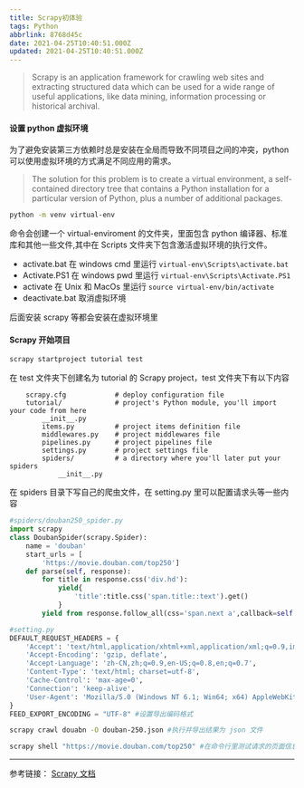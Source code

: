 ```yaml
---
title: Scrapy初体验
tags: Python
abbrlink: 8768d45c
date: 2021-04-25T10:40:51.000Z
updated: 2021-04-25T10:40:51.000Z
---
```


> Scrapy is an application framework for crawling web sites and extracting structured data which can be used for a wide range of useful applications, like data mining, information processing or historical archival.

<!--more-->

#### 设置 python 虚拟环境

为了避免安装第三方依赖时总是安装在全局而导致不同项目之间的冲突，python 可以使用虚拟环境的方式满足不同应用的需求。

> The solution for this problem is to create a virtual environment, a self-contained directory tree that contains a Python installation for a particular version of Python, plus a number of additional packages.

```bash
python -m venv virtual-env
```

命令会创建一个 virtual-enviroment 的文件夹，里面包含 python 编译器、标准库和其他一些文件,其中在 Scripts 文件夹下包含激活虚拟环境的执行文件。

- activate.bat 在 windows cmd 里运行 `virtual-env\Scripts\activate.bat`
- Activate.PS1 在 windows pwd 里运行 `virtual-env\Scripts\Activate.PS1`
- activate 在 Unix 和 MacOs 里运行 `source virtual-env/bin/activate`
- deactivate.bat 取消虚拟环境

后面安装 scrapy 等都会安装在虚拟环境里

#### Scrapy 开始项目

```bash
scrapy startproject tutorial test
```

在 test 文件夹下创建名为 tutorial 的 Scrapy project，test 文件夹下有以下内容

```
    scrapy.cfg            # deploy configuration file
    tutorial/             # project's Python module, you'll import your code from here
        __init__.py
        items.py          # project items definition file
        middlewares.py    # project middlewares file
        pipelines.py      # project pipelines file
        settings.py       # project settings file
        spiders/          # a directory where you'll later put your spiders
            __init__.py
```

在 spiders 目录下写自己的爬虫文件，在 setting.py 里可以配置请求头等一些内容

```python
#spiders/douban250_spider.py
import scrapy
class DoubanSpider(scrapy.Spider):
    name = 'douban'
    start_urls = [
        'https://movie.douban.com/top250']
    def parse(self, response):
        for title in response.css('div.hd'):
            yield{
                'title':title.css('span.title::text').get()
            }
        yield from response.follow_all(css='span.next a',callback=self.parse)
```

```python
#setting.py
DEFAULT_REQUEST_HEADERS = {
    'Accept': 'text/html,application/xhtml+xml,application/xml;q=0.9,image/avif,image/webp,image/apng,*/*;q=0.8,application/signed-exchange;v=b3;q=0.9',
    'Accept-Encoding': 'gzip, deflate',
    'Accept-Language': 'zh-CN,zh;q=0.9,en-US;q=0.8,en;q=0.7',
    'Content-Type': 'text/html; charset=utf-8',
    'Cache-Control': 'max-age=0',
    'Connection': 'keep-alive',
    'User-Agent': 'Mozilla/5.0 (Windows NT 6.1; Win64; x64) AppleWebKit/537.36 (KHTML, like Gecko) Chrome/89.0.4389.128 Safari/537.36'
}
FEED_EXPORT_ENCODING = "UTF-8" #设置导出编码格式
```

```bash
scrapy crawl douabn -O douban-250.json #执行并导出结果为 json 文件
```

```bash
scrapy shell "https://movie.douban.com/top250" #在命令行里测试请求的页面信息
```

---

参考链接：
[Scrapy 文档](https://docs.scrapy.org/en/latest/intro/tutorial.html)
